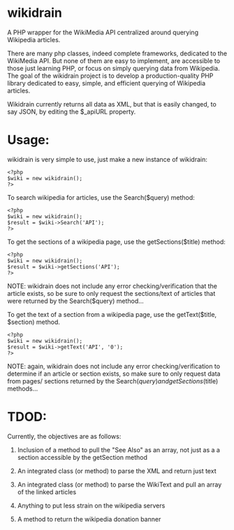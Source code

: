 wikidrain
===================================================================================

A PHP wrapper for the WikiMedia API centralized around querying Wikipedia articles.

There are many php classes, indeed complete frameworks, dedicated to the WikiMedia
API. But none of them are easy to implement, are accessible to those just learning
PHP, or focus on simply querying data from Wikipedia.  The goal of the wikidrain 
project is to develop a production-quality PHP library dedicated to easy, simple, 
and efficient querying of Wikipedia articles.

Wikidrain currently returns all data as XML, but that is easily changed, to say JSON,
by editing the $_apiURL property.


Usage:
===================================================================================

wikidrain is very simple to use, just make a new instance of wikidrain:

    <?php
    $wiki = new wikidrain();
    ?>

To search wikipedia for articles, use the Search($query) method:

    <?php
    $wiki = new wikidrain();
    $result = $wiki->Search('API');
    ?>

To get the sections of a wikipedia page, use the getSections($title) method:

    <?php
    $wiki = new wikidrain();
    $result = $wiki->getSections('API');
    ?>

NOTE: wikidrain does not include any error checking/verification that the article
      exists, so be sure to only request the sections/text of articles that were
      returned by the Search($query) method...

To get the text of a section from a wikipedia page, use the getText($title, $section)
method.

    <?php
    $wiki = new wikidrain();
    $result = $wiki->getText('API', '0');
    ?>

NOTE: again, wikidrain does not include any error checking/verification to determine
      if an article or section exists, so make sure to only request data from pages/
      sections returned by the Search($query) and getSections($title) methods...

TDOD:
===================================================================================

Currently, the objectives are as follows:

1. Inclusion of a method to pull the "See Also" as an array, not just as a a section
   accessible by the getSection method

2. An integrated class (or method) to parse the XML and return just text

3. An integrated class (or method) to parse the WikiText and pull an array of the
   linked articles

4. Anything to put less strain on the wikipedia servers

5. A method to return the wikipedia donation banner